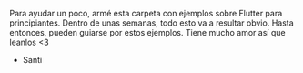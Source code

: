 Para ayudar un poco, armé esta carpeta con ejemplos sobre Flutter para principiantes.
Dentro de unas semanas, todo esto va a resultar obvio.
Hasta entonces, pueden guiarse por estos ejemplos.
Tiene mucho amor así que leanlos <3

- Santi
